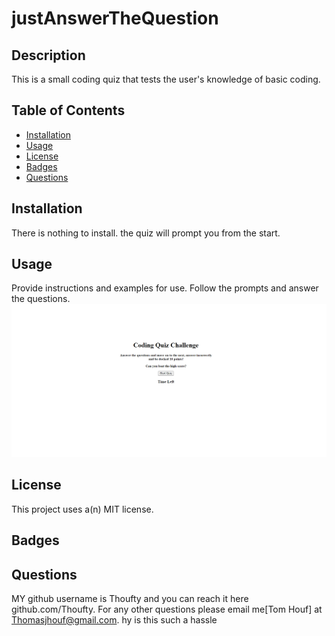 # justAnswerTheQuestion

  ## Description
  
  This is a small coding quiz that tests the user's knowledge of basic coding.
  
  ## Table of Contents
  
  - [Installation](#installation)
  - [Usage](#usage)
  - [License](#license)
  - [Badges](#badges)
  - [Questions](#questions)
  
  ## Installation
  
  There is nothing to install. the quiz will prompt you from the start.
  
  ## Usage
  
  Provide instructions and examples for use. Follow the prompts and answer the questions.
![screenshot of my work](./images/screenshot.png)
 
  ## License
  
 This project uses a(n) MIT license.
  
  ## Badges
  
  
  
  ## Questions
  
  MY github username is Thoufty and you can reach it here github.com/Thoufty. For any other questions please email me[Tom Houf] at Thomasjhouf@gmail.com.
hy is this such a hassle